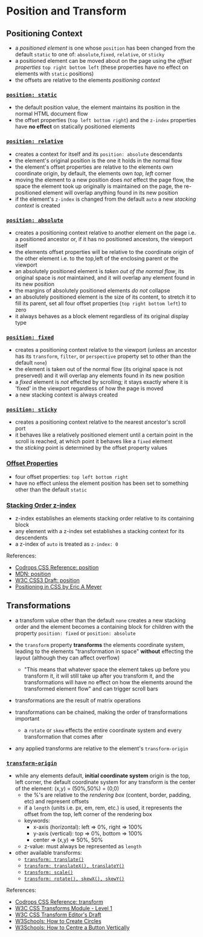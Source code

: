 # Position and Transform

## Positioning Context

- a _positioned element_ is one whose `position` has been changed from the
  default `static` to one of: `absolute`,`fixed`, `relative`, or `sticky`
- a positioned element can be moved about on the page using the _offset
  properties_ `top right bottom left` (these properties have no effect on
  elements with `static` positions)
- the offsets are relative to the elements _positioning context_

### [`position: static`](https://janegca.github.io/examples/css/positioning/pos-static.html)

- the default position value, the element maintains its position in the normal
  HTML document flow
- the offset properties (`top left bottom right`) and the `z-index` properties
  have **no effect** on statically positioned elements

### [`position: relative`](https://janegca.github.io/examples/css/positioning/pos-relative.html)

- creates a context for itself and its `position: absolute` descendants
- the element's original position is the one it holds in the normal flow
- the element's offset properties are relative to the elements own coordinate
  origin, by default, the elements own _top, left_ corner
- moving the element to a new position does _not_ effect the page flow, the
  space the element took up originally is maintained on the page, the
  re-positioned element will overlap anything found in its new position
- if the element's `z-index` is changed from the default `auto` a new _stacking
  context_ is created

### [`position: absolute`](https://janegca.github.io/examples/css/positioning/pos-absolute.html)

- creates a positioning context relative to another element on the page i.e. a
  positioned ancestor or, if it has no positioned ancestors, the viewport itself
- the elements offset properties will be relative to the coordinate origin of
  the other element i.e. to the top,left of the enclosing parent or the viewport
- an absolutely positioned element is _taken out of the normal flow_, its
  original space is _not_ maintained, and it will overlap any element found in
  its new position
- the margins of absolutely positioned elements _do not_ collapse
- an absolutely positioned element is the size of its content, to stretch it to
  fill its parent, set all four offset properties (`top right bottom left`) to
  zero
- it always behaves as a block element regardless of its original display type

### [`position: fixed`](https://janegca.github.io/examples/css/positioning/pos-fixed.html)

- creates a positioning context relative to the viewport (unless an ancestor has
  its `transform`, `filter`, or `perspective` property set to other than the
  default `none`)
- the element is taken out of the normal flow (its original space is not
  preserved) and it will overlap any elements found in its new position
- a _fixed_ element is _not_ effected by scrolling; it stays exactly where it is
  'fixed' in the viewport regardless of how the page is moved
- a new stacking context is always created

### [`position: sticky`](https://janegca.github.io/examples/css/positioning/pos-sticky.html)

- creates a positioning context relative to the nearest ancestor's scroll port
- it behaves like a relatively positioned element until a certain point in the
  scroll is reached, at which point it behaves like a `fixed` element
- the _sticking_ point is determined by the offset property values

### [Offset Properties](https://janegca.github.io/examples/css/positioning/pos-offsets.html)

- four offset properties: `top left bottom right`
- have no effect unless the element position has been set to something other
  than the default `static`

### [Stacking Order z-index](https://janegca.github.io/examples/css/positioning/pos-z-index.html)

- z-index establishes an elements stacking order relative to its containing
  block
- any element with a z-index set establishes a stacking context for its
  descendents
- a z-index of `auto` is treated as `z-index: 0`

References:

- [Codrops CSS Reference: position](https://tympanus.net/codrops/css_reference/position/)
- [MDN: position](https://developer.mozilla.org/en-US/docs/Web/CSS/position)
- [W3C CSS3 Draft: position](https://drafts.csswg.org/css-position-3/#propdef-position)
- [Positioning in CSS by Eric A Meyer](https://www.oreilly.com/library/view/positioning-in-css/9781491930366/)

## Transformations

- a transform value other than the default `none` creates a new stacking order
  and the element becomes a containing block for children with the property
  `position: fixed` or `position: absolute`
- the `transform` property **transforms** the elements coordinate system,
  leading to the elements "transformation in space" **without** effecting the
  layout (although they can affect overflow)
  - "This means that whatever space the element takes up before you transform
    it, it will still take up after you transform it, and the transformations
    will have no effect on how the elements around the transformed element flow"
    and can trigger scroll bars
- transformations are the result of matrix operations
- transformations can be chained, making the order of transformations important

  - a `rotate` or `skew` effects the entire coordinate system and every
    transformation that comes after

- any applied transforms are relative to the element's `transform-origin`

### [`transform-origin`](https://janegca.github.io/examples/css/positioning/transform-origin.html)

- while any elements default, **initial coordinate system** origin is the top,
  left corner, the default coordinate system for any transform is the center of
  the element: (x,y) = (50%,50%) = (0,0)
  - the %'s are relative to the _rendering box_ (content, border, padding, etc)
    and represent offsets
  - if a `length` (units i.e. px, em, rem, etc.) is used, it represents the
    offset from the top, left corner of the rendering box
  - keywords:
    - x-axis (horizontal): left => 0%, right => 100%
    - y-axis (vertical): top => 0%, bottom => 100%
    - center => (x,y) => 50%, 50%
  - z-value: must always be represented as `length`
- other available transforms:
  - [`transform: translate()`](https://janegca.github.io/examples/css/positioning/transform-translate.html)
  - [`transform: translateX(), translateY()`](https://janegca.github.io/examples/css/positioning/transform-translate-xy.html)
  - [`transform: scale()`](https://janegca.github.io/examples/css/positioning/transform-scale.html)
  - [`transform: rotate(), skewX(), skewY()`](https://janegca.github.io/examples/css/positioning/transform-rotate-skew.html)

References:

- [Codrops CSS Reference: transform](https://tympanus.net/codrops/css_reference/transform/)
- [W3C CSS Transforms Module - Level 1](https://www.w3.org/TR/css-transforms-1/)
- [W3C CSS Transform Editor's Draft](https://drafts.csswg.org/css-transforms)
- [W3Schools: How to Create Circles](https://www.w3schools.com/howto/howto_css_circles.asp)
- [W3Schools: How to Centre a Button Vertically](https://www.w3schools.com/howto/howto_css_center_button.asp)
